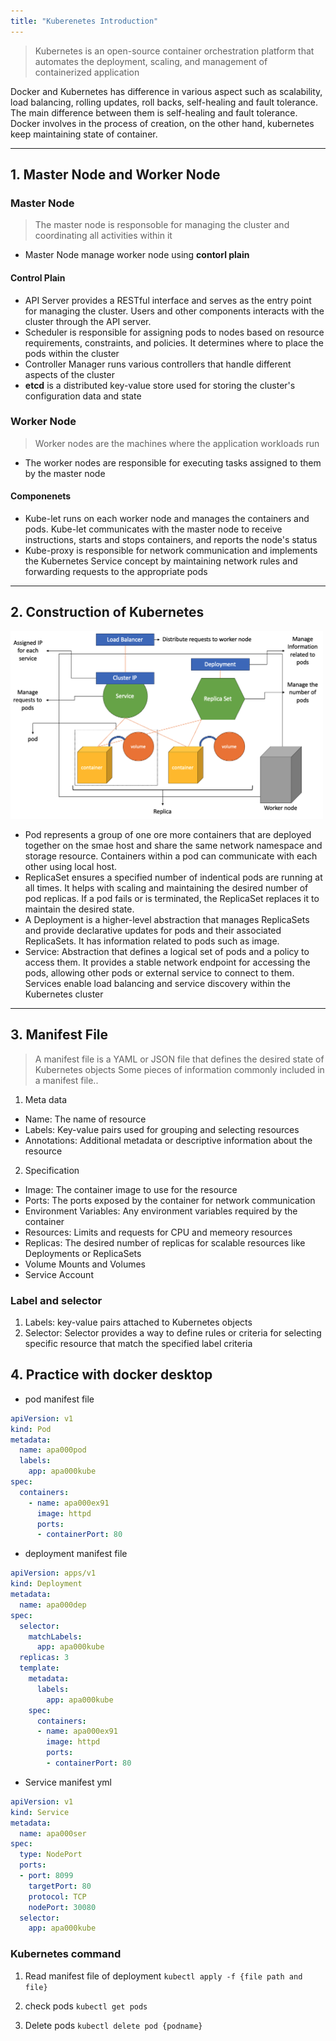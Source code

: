```yaml
---
title: "Kuberenetes Introduction"
---
```


> Kubernetes is an open-source container orchestration platform that automates the deployment, scaling, and management of containerized application

Docker and Kubernetes has difference in various aspect such as scalability, load balancing, rolling updates, roll backs, self-healing and fault tolerance. The main difference between them is self-healing and fault tolerance. Docker involves in the process of creation, on the other hand, kubernetes keep maintaining state of container.

<hr>

## 1. Master Node and Worker Node

### Master Node

> The master node is responsoble for managing the cluster and coordinating all activities within it

- Master Node manage worker node using **contorl plain**
#### Control Plain
- API Server provides a RESTful interface and serves as the entry point for managing the cluster. Users and other components interacts with the cluster through the API server.
- Scheduler is responsible for assigning pods to nodes based on resource requirements, constraints, and policies. It determines where to place the pods within the cluster
- Controller Manager runs various controllers that handle different aspects of the cluster
- **etcd** is a distributed key-value store used for storing the cluster's configuration data and state

### Worker Node

> Worker nodes are the machines where the application workloads run
- The worker nodes are responsible for executing tasks assigned to them by the master node

#### Componenets
- Kube-let runs on each worker node and manages the containers and pods. Kube-let communicates with the master node to receive instructions, starts and stops containers, and reports the node's status
- Kube-proxy is responsible for network communication and implements the Kubernetes Service concept by maintaining network rules and forwarding requests to the appropriate pods

<hr>

## 2. Construction of Kubernetes

<img src="../assets/structureofkubernetes.png" width=500vw height=300vw>

- Pod represents a group of one ore more containers that are deployed together on the smae host and share the same network namespace and storage resource. Containers within a pod can communicate with each other using local host. 
- ReplicaSet ensures a specified number of indentical pods are running at all times. It helps with scaling and maintaining the desired number of pod replicas. If a pod fails or is terminated, the ReplicaSet replaces it to maintain the desired state.
- A Deployment is a higher-level abstraction that manages ReplicaSets and provide declarative updates for pods and their associated ReplicaSets. It has information related to pods such as image.
- Service: Abstraction that defines a logical set of pods and a policy to access them. It provides a stable network endpoint for accessing the pods, allowing other pods or external service to connect to them. Services enable load balancing and service discovery within the Kubernetes cluster

<hr>

## 3. Manifest File
> A manifest file is a YAML or JSON file that defines the desired state of Kubernetes objects
Some pieces of information commonly included in a manifest file..
1. Meta data
- Name: The name of resource
- Labels: Key-value pairs used for grouping and selecting resources
- Annotations: Additional metadata or descriptive information about the resource
2. Specification
- Image: The container image to use for the resource
- Ports: The ports exposed by the container for network communication
- Environment Variables: Any environment variables required by the container
- Resources: Limits and requests for CPU and memeory resources
- Replicas: The desired number of replicas for scalable resources like Deployments or ReplicaSets
- Volume Mounts and Volumes
- Service Account

### Label and selector
1. Labels: key-value pairs attached to Kubernetes objects
2. Selector: Selector provides a way to define rules or criteria for selecting specific resource that match the specified label criteria

## 4. Practice with docker desktop

- pod manifest file

```yml
apiVersion: v1
kind: Pod
metadata:
  name: apa000pod
  labels:
    app: apa000kube
spec:
  containers:
    - name: apa000ex91
      image: httpd
      ports:
      - containerPort: 80
```

- deployment manifest file

```yml
apiVersion: apps/v1
kind: Deployment
metadata:
  name: apa000dep
spec:
  selector:
    matchLabels:
      app: apa000kube
  replicas: 3
  template:
    metadata:
      labels:
        app: apa000kube
    spec:
      containers:
      - name: apa000ex91
        image: httpd
        ports:
        - containerPort: 80
```

- Service manifest yml

```yml
apiVersion: v1
kind: Service
metadata:
  name: apa000ser
spec:
  type: NodePort
  ports:
  - port: 8099
    targetPort: 80
    protocol: TCP
    nodePort: 30080
  selector:
    app: apa000kube
```

### Kubernetes command
1. Read manifest file of deployment
```kubectl apply -f {file path and file}```

2. check pods
```kubectl get pods```

3. Delete pods
```kubectl delete pod {podname}```

